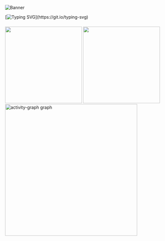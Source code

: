 ![Banner](https://github.com/Shahzadrahim-dev/shahzadrahim-dev/blob/main/boom.gif)

[![Typing SVG](https://readme-typing-svg.demolab.com?font=Fira+Code&pause=1000&color=00FF00&multiline=true&width=435&height=57&lines=I+am+a+Full+Stack+Engineer.;Specializing+in+React+%26+Frontend+UI.)](https://git.io/typing-svg)

###

<div align="center> 
<table align="center">
  <tr>
    <td align="center" valign="middle">
      <img src="https://github-readme-stats.vercel.app/api?username=shahzadrahim-dev&theme=maroongold&hide_border=false&include_all_commits=false&count_private=false" height="250" />
    </td>
    <td align="center" valign="middle">
      <img src="https://nirzak-streak-stats.vercel.app/?user=shahzadrahim-dev&theme=maroongold&hide_border=false" height="250" />
    </td>
  </tr>
</table>
<img src="https://github-readme-activity-graph.vercel.app/graph?username=shahzadrahim-dev&radius=16&theme=merko&area=true&order=5&point=D9A43C&title_color=D9A43C&line=D9A43C&color=D9A43C&hide_border=true&hide_title=true" height="430" alt="activity-graph graph"  />
</div>


